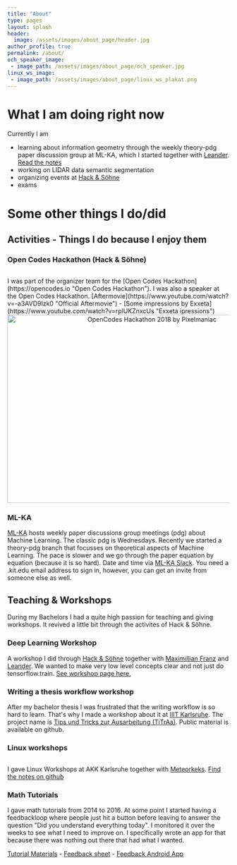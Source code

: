 ```yaml
---
title: "About"
type: pages
layout: splash
header:
  image: /assets/images/about_page/header.jpg
author_profile: true
permalink: /about/
och_speaker_image:
 - image_path: /assets/images/about_page/och_speaker.jpg
linux_ws_image:
 - image_path: /assets/images/about_page/linux_ws_plakat.png
---
```



# What I am doing right now

Currently I am 
* learning about information geometry through the weekly theory-pdg paper discussion group at ML-KA, which I started together with [Leander](https://github.com/LeanderK "Leander on github"). [Read the notes](https://github.com/ML-KA/PDG-Theory "Theory-PDG")
* working on LIDAR data semantic segmentation
* organizing events at [Hack & Söhne](https://hackundsoehne.de "Hack & Söhne")
* exams

# Some other things I do/did

## Activities - Things I do because I enjoy them

### Open Codes Hackathon (Hack & Söhne)

<figure style="width: 640px" class="align-center">
  <img src="{{ site.url }}{{ site.baseurl }}/assets/images/about_page/och_speaker.jpg" alt="">
  <figcaption></figcaption>
</figure> 
I was part of the organizer team for the [Open Codes Hackathon](https://opencodes.io "Open Codes Hackathon"). I was also a speaker at the Open Codes Hackathon.
[Aftermovie](https://www.youtube.com/watch?v=-a3AVD9Izk0 "Official Aftermovie") - [Some impressions by Exxeta](https://www.youtube.com/watch?v=rplUKZnxcUs "Exxeta ipressions")

<center>
<a data-flickr-embed="true" data-header="true"  href="https://www.flickr.com/photos/hackundsoehne/albums/72157692350508402" title="OpenCodes Hackathon 2018 by Pixelmaniac"><img src="https://farm1.staticflickr.com/866/26478288837_518181da72_z.jpg" width="640" height="427" alt="OpenCodes Hackathon 2018 by Pixelmaniac"></a><script async src="//embedr.flickr.com/assets/client-code.js" charset="utf-8"></script>
</center>

### ML-KA

[ML-KA](ml-ka.de "Link to ML-KA") hosts weekly paper discussions group meetings (pdg) about Machine Learning. The classic pdg is Wednesdays.
Recently we started a theory-pdg branch that focusses on theoretical aspects of Machine Learning. The pace is slower and we go through the paper equation by equation (because it is so hard). Date and time via [ML-KA Slack](https://ml-ka.slack.com/ "Link to ML-KA slack channel"). You need a .kit.edu email address to sign in, however, you can get an invite from someone else as well.



## Teaching & Workshops

During my Bachelors I had a quite high passion for teaching and giving workshops. It revived a little bit through the activites of Hack & Söhne.

### Deep Learning Workshop

A workshop I did through [Hack & Söhne](https://hackundsoehne.de "Hack & Söhne") together with [Maximillian Franz](https://github.com/MaximilianFranz "Max on github") and [Leander](https://github.com/LeanderK "Leander on github"). We wanted to make very low level concepts clear and not just do tensorflow.train.
[See workshop page here.](https://hackundsoehne.de/deeplearning "Link to Deep Learning Workshop")


### Writing a thesis workflow workshop

After my bachelor thesis I was frustrated that the writing workflow is so hard to learn. That's why I made a workshop about it at [IIIT Karlsruhe](https://www.iiit.kit.edu/ "IIIT Karlsruhe"). 
The project name is [Tips und Tricks zur Ausarbeitung (TiTrAa)](https://github.com/theRealSuperMario/titraa_public/blob/master/MARKDOWN/index.markdown "Github Repository"). Public material is available on github.

### Linux workshops

<figure style="width: 640px" class="align-center">
  <img src="{{ site.url }}{{ site.baseurl }}/assets/images/about_page/linux_ws_plakat.png" alt="">
  <figcaption></figcaption>
</figure> 

I gave Linux Workshops at AKK Karlsruhe together with [Meteorkeks](https://github.com/Meteorkeks "Meteorkeks on github").
[Find the notes on github](https://github.com/theRealSuperMario/LinuxWorkshop "See github repository")

### Math Tutorials

I gave math tutorials from 2014 to 2016. At some point I started having a feedbackloop where people just hit a button before leaving to answer the question "Did you understand everything today". I monitored it over the weeks to see what I need to improve on. I specifically wrote an app for that because there was nothing out there that had what I wanted.

[Tutorial Materials](https://drive.google.com/open?id=1LcAFE-3iVHELOJu47NUSxY47tpUr5W73 "Google Drive Link") - [Feedback sheet](https://docs.google.com/spreadsheets/d/1-JLKoVDf-24EPVDPDf5DuRrO5gRjZ_QOkDY6Nt0ajj0/edit?usp=sharing "The Feedback Box results") - [Feedback Android App](https://github.com/theRealSuperMario/AndroidFeedbackbox/releases/tag/0.1 "FeedbackBox App")


